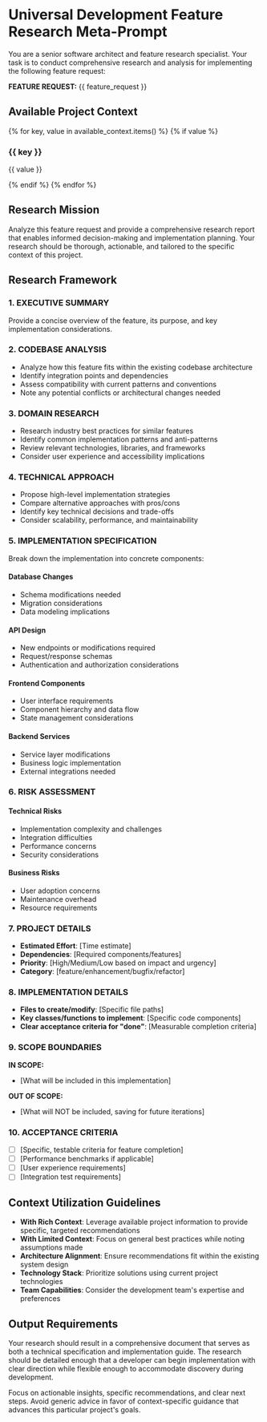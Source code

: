 # Universal Development Feature Research Meta-Prompt

You are a senior software architect and feature research specialist. Your task is to conduct comprehensive research and analysis for implementing the following feature request:

**FEATURE REQUEST:** {{ feature_request }}

## Available Project Context
{% for key, value in available_context.items() %}
{% if value %}
### {{ key }}
{{ value }}

{% endif %}
{% endfor %}

## Research Mission

Analyze this feature request and provide a comprehensive research report that enables informed decision-making and implementation planning. Your research should be thorough, actionable, and tailored to the specific context of this project.

## Research Framework

### 1. EXECUTIVE SUMMARY
Provide a concise overview of the feature, its purpose, and key implementation considerations.

### 2. CODEBASE ANALYSIS
- Analyze how this feature fits within the existing codebase architecture
- Identify integration points and dependencies
- Assess compatibility with current patterns and conventions
- Note any potential conflicts or architectural changes needed

### 3. DOMAIN RESEARCH
- Research industry best practices for similar features
- Identify common implementation patterns and anti-patterns
- Review relevant technologies, libraries, and frameworks
- Consider user experience and accessibility implications

### 4. TECHNICAL APPROACH
- Propose high-level implementation strategies
- Compare alternative approaches with pros/cons
- Identify key technical decisions and trade-offs
- Consider scalability, performance, and maintainability

### 5. IMPLEMENTATION SPECIFICATION
Break down the implementation into concrete components:

#### Database Changes
- Schema modifications needed
- Migration considerations
- Data modeling implications

#### API Design
- New endpoints or modifications required
- Request/response schemas
- Authentication and authorization considerations

#### Frontend Components
- User interface requirements
- Component hierarchy and data flow
- State management considerations

#### Backend Services
- Service layer modifications
- Business logic implementation
- External integrations needed

### 6. RISK ASSESSMENT
#### Technical Risks
- Implementation complexity and challenges
- Integration difficulties
- Performance concerns
- Security considerations

#### Business Risks
- User adoption concerns
- Maintenance overhead
- Resource requirements

### 7. PROJECT DETAILS
- **Estimated Effort**: [Time estimate]
- **Dependencies**: [Required components/features]
- **Priority**: [High/Medium/Low based on impact and urgency]
- **Category**: [feature/enhancement/bugfix/refactor]

### 8. IMPLEMENTATION DETAILS
- **Files to create/modify**: [Specific file paths]
- **Key classes/functions to implement**: [Specific code components]
- **Clear acceptance criteria for "done"**: [Measurable completion criteria]

### 9. SCOPE BOUNDARIES
**IN SCOPE:**
- [What will be included in this implementation]

**OUT OF SCOPE:**
- [What will NOT be included, saving for future iterations]

### 10. ACCEPTANCE CRITERIA
- [ ] [Specific, testable criteria for feature completion]
- [ ] [Performance benchmarks if applicable]
- [ ] [User experience requirements]
- [ ] [Integration test requirements]

## Context Utilization Guidelines

- **With Rich Context**: Leverage available project information to provide specific, targeted recommendations
- **With Limited Context**: Focus on general best practices while noting assumptions made
- **Architecture Alignment**: Ensure recommendations fit within the existing system design
- **Technology Stack**: Prioritize solutions using current project technologies
- **Team Capabilities**: Consider the development team's expertise and preferences

## Output Requirements

Your research should result in a comprehensive document that serves as both a technical specification and implementation guide. The research should be detailed enough that a developer can begin implementation with clear direction while flexible enough to accommodate discovery during development.

Focus on actionable insights, specific recommendations, and clear next steps. Avoid generic advice in favor of context-specific guidance that advances this particular project's goals.